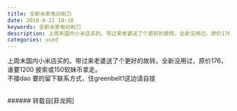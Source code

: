 ```yaml
---
title: 全新米家电动剃刀
date: 2018-8-21 10:18
keywords: 全新米家电动剃刀
description: 上周末国内小米店买的。带过来老婆送了个更好的故转。全新没用过，原价176，谁要1200 披索或150软妹币拿走。不接dao 要的留下联系方式，住greenbelt1这边请自提
categories: used
---
```

<td class="t_f" id="postmessage_1669852">

上周末国内小米店买的。带过来老婆送了个更好的故转。全新没用过，原价176，谁要1200 披索或150软妹币拿走。<br/>
不接dao 要的留下联系方式，住greenbelt1这边请自提<br/>
<img alt="" border="0" class="zoom" data-cf-modified-eb4a859429df9717e52b0a07-="" file="http://www.flw.ph/data/appbyme/upload/image/201808/21/J4E4fVn3RIqc.jpg" id="aimg_qsWlu" lazyloadthumb="1" onclick="" onmouseover="" src="http://www.flw.ph/data/appbyme/upload/image/201808/21/J4E4fVn3RIqc.jpg"/><br/>
<br/>
</td>
###### 转载自[菲龙网]